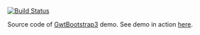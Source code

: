 [![Build Status](https://buildhive.cloudbees.com/job/gwtbootstrap3/job/gwtbootstrap3-demo/badge/icon)](https://buildhive.cloudbees.com/job/gwtbootstrap3/job/gwtbootstrap3-demo/)

Source code of [GwtBootstrap3](https://github.com/gwtbootstrap3/gwtbootstrap3) demo. See demo in action [here](http://gwtbootstrap3.github.io/gwtbootstrap3-demo/).
